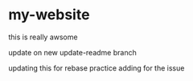 # my-website
this is really awsome

update on new update-readme branch

updating this for rebase practice
adding for the issue
